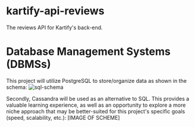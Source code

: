 # kartify-api-reviews
The reviews API for Kartify's back-end.

# Database Management Systems (DBMSs)
This project will utilize PostgreSQL to store/organize data as shown in the schema:
![sql-schema](https://github.com/Agile-Beluga/kartify-api-reviews/edit/master/schema.png)

Secondly, Cassandra will be used as an alternative to SQL. This provides a valuable learning experience, as well as an opportunity to explore a more niche approach that may be better-suited for this project's specific goals (speed, scalability, etc.):
[IMAGE OF SCHEME]
